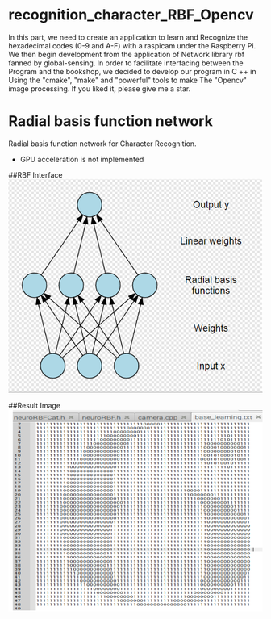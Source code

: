 # recognition_character_RBF_Opencv

In this part, we need to create an application to learn and Recognize the hexadecimal codes (0-9 and A-F) with a raspicam under the
Raspberry Pi. We then begin development from the application of Network library rbf fanned by global-sensing. In order to facilitate interfacing between the Program and the bookshop, we decided to develop our program in C ++ in Using the "cmake", "make" and "powerful" tools to make The "Opencv" image processing.
If you liked it, please give me a star.

Radial basis function network
======
Radial basis function network for Character Recognition. 

*	GPU acceleration is not implemented

##RBF Interface
![RBF Interface](https://github.com/underwindfall/recognition-character-RBF-Opencv/blob/master/svg.jpg)

##Result Image
![Result Image](https://github.com/underwindfall/recognition-character-RBF-Opencv/blob/master/screen.jpg)

